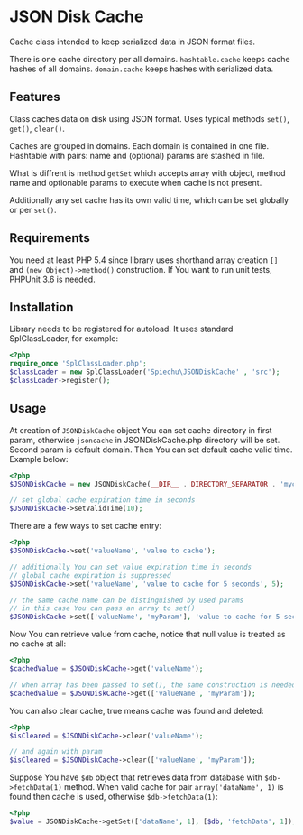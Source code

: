 # JSON Disk Cache

Cache class intended to keep serialized data in JSON format files.

There is one cache directory per all domains. `hashtable.cache` keeps cache hashes of all domains. `domain.cache` keeps hashes with serialized data.

## Features

Class caches data on disk using JSON format. Uses typical methods `set()`, `get()`, `clear()`.

Caches are grouped in domains. Each domain is contained in one file. Hashtable with pairs: name and (optional) params are stashed in file.

What is diffrent is method `getSet` which accepts array with object, method name and optionable params to execute when cache is not present.

Additionally any set cache has its own valid time, which can be set globally or per `set()`.

## Requirements

You need at least PHP 5.4 since library uses shorthand array creation `[]` and `(new Object)->method()` construction.
If You want to run unit tests, PHPUnit 3.6 is needed.

## Installation

Library needs to be registered for autoload. It uses standard SplClassLoader, for example:

```php
<?php
require_once 'SplClassLoader.php';
$classLoader = new SplClassLoader('Spiechu\JSONDiskCache' , 'src');
$classLoader->register();
```

## Usage

At creation of `JSONDiskCache` object You can set cache directory in first param, otherwise `jsoncache` in JSONDiskCache.php directory will be set. Second param is default domain. Then You can set default cache valid time. Example below:

```php
<?php
$JSONDiskCache = new JSONDiskCache(__DIR__ . DIRECTORY_SEPARATOR . 'mycachedir', 'my_domain');

// set global cache expiration time in seconds
$JSONDiskCache->setValidTime(10);
```

There are a few ways to set cache entry:

```php
<?php
$JSONDiskCache->set('valueName', 'value to cache');

// additionally You can set value expiration time in seconds
// global cache expiration is suppressed
$JSONDiskCache->set('valueName', 'value to cache for 5 seconds', 5);

// the same cache name can be distinguished by used params
// in this case You can pass an array to set()
$JSONDiskCache->set(['valueName', 'myParam'], 'value to cache for 5 seconds', 5);
```

Now You can retrieve value from cache, notice that null value is treated as no cache at all:

```php
<?php
$cachedValue = $JSONDiskCache->get('valueName');

// when array has been passed to set(), the same construction is needed in get()
$cachedValue = $JSONDiskCache->get(['valueName', 'myParam']);
```

You can also clear cache, true means cache was found and deleted:

```php
<?php
$isCleared = $JSONDiskCache->clear('valueName');

// and again with param
$isCleared = $JSONDiskCache->clear(['valueName', 'myParam']);
```

Suppose You have `$db` object that retrieves data from database with `$db->fetchData(1)` method. When valid cache for pair `array('dataName', 1)` is found then cache is used, otherwise `$db->fetchData(1)`:

```php
<?php
$value = JSONDiskCache->getSet(['dataName', 1], [$db, 'fetchData', 1]);
```